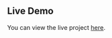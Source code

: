 ## Live Demo

You can view the live project [here](https://euphonious-torrone-a90024.netlify.app/).
